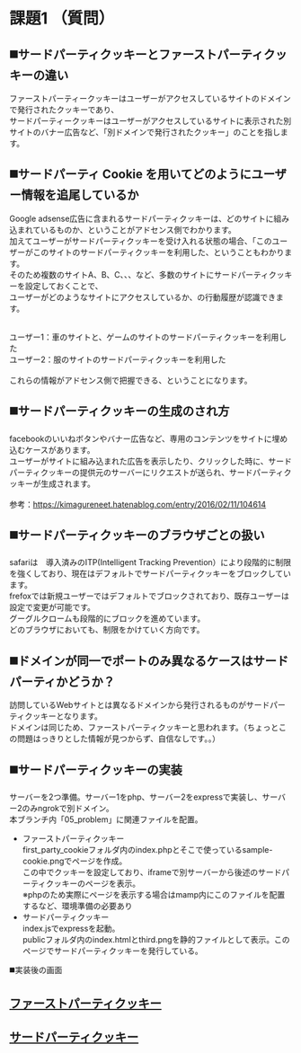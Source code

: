 # 課題1 （質問）

## ◼️サードパーティクッキーとファーストパーティクッキーの違い
ファーストパーティークッキーはユーザーがアクセスしているサイトのドメインで発行されたクッキーであり、<br>
サードパーティークッキーはユーザーがアクセスしているサイトに表示された別サイトのバナー広告など、「別ドメインで発行されたクッキー」のことを指します。<br>


## ◼️サードパーティ Cookie を用いてどのようにユーザー情報を追尾しているか

Google adsense広告に含まれるサードパーティクッキーは、どのサイトに組み込まれているものか、ということがアドセンス側でわかります。<br>
加えてユーザーがサードパーティクッキーを受け入れる状態の場合、「このユーザーがこのサイトのサードパーティクッキーを利用した、ということもわかります。<br>
そのため複数のサイトA、B、C、、、など、多数のサイトにサードパーティクッキーを設定しておくことで、<br>
ユーザーがどのようなサイトにアクセスしているか、の行動履歴が認識できます。<br><br>

ユーザー1：車のサイトと、ゲームのサイトのサードパーティクッキーを利用した<br>
ユーザー2：服のサイトのサードパーティクッキーを利用した<br><br>
これらの情報がアドセンス側で把握できる、ということになります。<br>

## ◼️サードパーティクッキーの生成のされ方

facebookのいいねボタンやバナー広告など、専用のコンテンツをサイトに埋め込むケースがあります。<br>
ユーザーがサイトに組み込まれた広告を表示したり、クリックした時に、サードパーティクッキーの提供元のサーバーにリクエストが送られ、サードパーティクッキーが生成されます。<br><br>
参考：https://kimagureneet.hatenablog.com/entry/2016/02/11/104614<br>


## ◼️サードパーティクッキーのブラウザごとの扱い
safariは　導入済みのITP(Intelligent Tracking Prevention）により段階的に制限を強くしており、現在はデフォルトでサードパーティクッキーをブロックしています。<br>
frefoxでは新規ユーザーではデフォルトでブロックされており、既存ユーザーは設定で変更が可能です。<br>
グーグルクロームも段階的にブロックを進めています。<br>
どのブラウザにおいても、制限をかけていく方向です。<br>

## ◼️ドメインが同一でポートのみ異なるケースはサードパーティかどうか？
訪問しているWebサイトとは異なるドメインから発行されるものがサードパーティクッキーとなります。<br>
ドメインは同じため、ファーストパーティクッキーと思われます。（ちょっとこの問題はっきりとした情報が見つからず、自信なしです。。）<br>


## ◼️サードパーティクッキーの実装
サーバーを2つ準備。サーバー1をphp、サーバー2をexpressで実装し、サーバー2のみngrokで別ドメイン。<br>
本ブランチ内「05_problem」に関連ファイルを配置。<br>
- ファーストパーティクッキー<br>
    first_party_cookieフォルダ内のindex.phpとそこで使っているsample-cookie.pngでページを作成。<br>
    この中でクッキーを設定しており、iframeで別サーバーから後述のサードパーティクッキーのページを表示。<br>
    ※phpのため実際にページを表示する場合はmamp内にこのファイルを配置するなど、環境準備の必要あり<br>
- サードパーティクッキー<br>
    index.jsでexpressを起動。<br>
    publicフォルダ内のindex.htmlとthird.pngを静的ファイルとして表示。このページでサードパーティクッキーを発行している。<br>

◼️実装後の画面
## [ファーストパーティクッキー](./1st.png)
## [サードパーティクッキー](./3rd.png)


